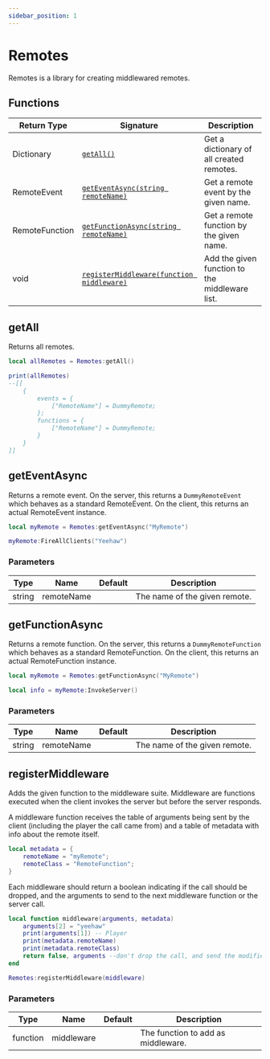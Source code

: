```yaml
---
sidebar_position: 1
---
```


# Remotes

Remotes is a library for creating middlewared remotes.

## Functions

|Return Type|Signature|Description|
|-|-|-|
|Dictionary|[`getAll()`](#getall)|Get a dictionary of all created remotes.|
|RemoteEvent|[`getEventAsync(string remoteName)`](#geteventasync)|Get a remote event by the given name.|
|RemoteFunction|[`getFunctionAsync(string remoteName)`](#getfunctionasync)|Get a remote function by the given name.|
|void|[`registerMiddleware(function middleware)`](#registerMiddleware)|Add the given function to the middleware list.|

## getAll

Returns all remotes.

```lua
local allRemotes = Remotes:getAll()

print(allRemotes)
--[[
	{
		events = {
			["RemoteName"] = DummyRemote;
		};
		functions = {
			["RemoteName"] = DummyRemote;
		}
	}
]]
```

## getEventAsync

Returns a remote event. On the server, this returns a `DummyRemoteEvent` which behaves as a standard RemoteEvent. On the client, this returns an actual RemoteEvent instance.

```lua
local myRemote = Remotes:getEventAsync("MyRemote")

myRemote:FireAllClients("Yeehaw")
```

### Parameters

|Type|Name|Default|Description|
|-|-|-|-|
|string|remoteName||The name of the given remote.|

## getFunctionAsync

Returns a remote function. On the server, this returns a `DummyRemoteFunction` which behaves as a standard RemoteFunction. On the client, this returns an actual RemoteFunction instance.

```lua
local myRemote = Remotes:getFunctionAsync("MyRemote")

local info = myRemote:InvokeServer()
```

### Parameters

|Type|Name|Default|Description|
|-|-|-|-|
|string|remoteName||The name of the given remote.|

## registerMiddleware

Adds the given function to the middleware suite. Middleware are functions executed when the client invokes the server but before the server responds.

A middleware function receives the table of arguments being sent by the client (including the player the call came from) and a table of metadata with info about the remote itself.

```lua
local metadata = {
	remoteName = "myRemote";
	remoteClass = "RemoteFunction";
}
```

Each middleware should return a boolean indicating if the call should be dropped, and the arguments to send to the next middleware function or the server call.

```lua
local function middleware(arguments, metadata)
	arguments[2] = "yeehaw"
	print(arguments[1]) -- Player
	print(metadata.remoteName)
	print(metadata.remoteClass)
	return false, arguments --don't drop the call, and send the modified arguments
end

Remotes:registerMiddleware(middleware)
```

### Parameters

|Type|Name|Default|Description|
|-|-|-|-|
|function|middleware||The function to add as middleware.|
